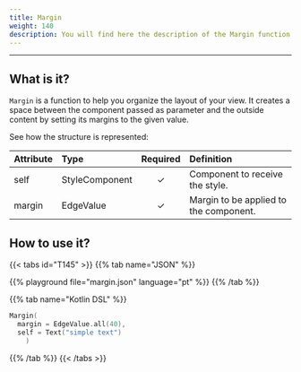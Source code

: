 ```yaml
---
title: Margin
weight: 140
description: You will find here the description of the Margin function and its attributes details
---
```


---


## What is it?

`Margin` is a function to help you organize the layout of your view. It creates a space between the component passed as parameter and the outside content by setting its margins to the given value.

See how the structure is represented:

| **Attribute** | **Type**  | Required | **Definition** |
| :----------- | :------------------------------------------------------------- | :---------: | :---------------------------------------------------------------------------------------------------------------- |
| self   | StyleComponent                                                |      ✓       | Component to receive the style. |
| margin   | EdgeValue                                                |      ✓       | Margin to be applied to the component. |


## How to use it?

{{< tabs id="T145" >}}
{{% tab name="JSON" %}}

<!-- json-playground:margin.json
{
  "_beagleComponent_" : "beagle:text",
  "text" : "simple text",
  "style" : {
    "margin" : {
      "all" : {
        "value" : 40.0,
        "type" : "REAL"
      }
    }
  }
}
-->

{{% playground file="margin.json" language="pt" %}}
{{% /tab %}}

{{% tab name="Kotlin DSL" %}}

```kotlin
Margin(
  margin = EdgeValue.all(40),
  self = Text("simple text")
    )
```

{{% /tab %}}
{{< /tabs >}}
